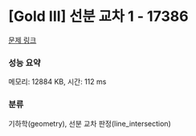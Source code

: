 # [Gold III] 선분 교차 1 - 17386 

[문제 링크](https://www.acmicpc.net/problem/17386) 

### 성능 요약

메모리: 12884 KB, 시간: 112 ms

### 분류

기하학(geometry), 선분 교차 판정(line_intersection)

